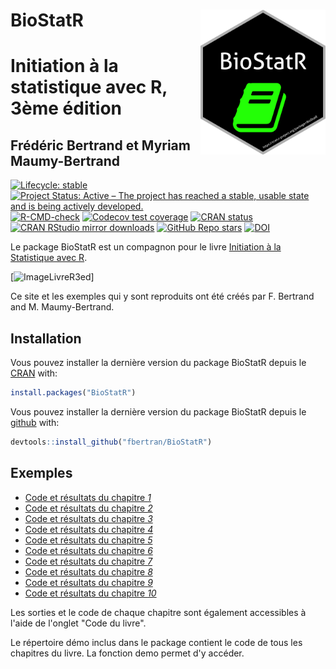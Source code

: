 <!-- README.md is generated from README.Rmd. Please edit that file -->


# BioStatR <img src="man/figures/logo.png" align="right" width="200"/>

# Initiation à la statistique avec R, 3ème édition
## Frédéric Bertrand et Myriam Maumy-Bertrand

<!-- badges: start -->
[![Lifecycle: stable](https://img.shields.io/badge/lifecycle-stable-green.svg)](https://lifecycle.r-lib.org/articles/stages.html)
[![Project Status: Active – The project has reached a stable, usable state and is being actively developed.](https://www.repostatus.org/badges/latest/active.svg)](https://www.repostatus.org/#active)
[![R-CMD-check](https://github.com/fbertran/BioStatR/workflows/R-CMD-check/badge.svg)](https://github.com/fbertran/BioStatR/actions)
[![Codecov test coverage](https://codecov.io/gh/fbertran/BioStatR/branch/master/graph/badge.svg)](https://codecov.io/gh/fbertran/BioStatR?branch=master)
[![CRAN status](https://www.r-pkg.org/badges/version/BioStatR)](https://cran.r-project.org/package=BioStatR)
[![CRAN RStudio mirror downloads](https://cranlogs.r-pkg.org/badges/BioStatR)](https://cran.r-project.org/package=BioStatR)
[![GitHub Repo stars](https://img.shields.io/github/stars/fbertran/BioStatR?style=social)](https://github.com/fbertran/BioStatR/)
[![DOI](https://zenodo.org/badge/18437255.svg)](https://zenodo.org/badge/latestdoi/18437255)
<!-- badges: end -->


Le package BioStatR est un compagnon pour le livre [Initiation à la Statistique avec R](https://www.dunod.com/sciences-techniques/initiation-statistique-avec-r-cours-exemples-exercices-et-problemes-corriges-0).

[![ImageLivreR3ed](https://www.dunod.com/sites/default/files/styles/principal_desktop/public/thumbnails/image/9782100782826-001-X.jpeg)]

Ce site et les exemples qui y sont reproduits ont été créés par F. Bertrand and M. Maumy-Bertrand.

## Installation

Vous pouvez installer la dernière version du package BioStatR depuis le [CRAN](https://CRAN.R-project.org) with:


```r
install.packages("BioStatR")
```

Vous pouvez installer la dernière version du package BioStatR depuis le [github](https://github.com) with:


```r
devtools::install_github("fbertran/BioStatR")
```

## Exemples

* [Code et résultats du chapitre *1*](https://fbertran.github.io/BioStatR/articles/Chapitre1.html)
* [Code et résultats du chapitre *2*](https://fbertran.github.io/BioStatR/articles/Chapitre2.html)
* [Code et résultats du chapitre *3*](https://fbertran.github.io/BioStatR/articles/Chapitre3.html)
* [Code et résultats du chapitre *4*](https://fbertran.github.io/BioStatR/articles/Chapitre4.html)
* [Code et résultats du chapitre *5*](https://fbertran.github.io/BioStatR/articles/Chapitre5.html)
* [Code et résultats du chapitre *6*](https://fbertran.github.io/BioStatR/articles/Chapitre6.html)
* [Code et résultats du chapitre *7*](https://fbertran.github.io/BioStatR/articles/Chapitre7.html)
* [Code et résultats du chapitre *8*](https://fbertran.github.io/BioStatR/articles/Chapitre8.html)
* [Code et résultats du chapitre *9*](https://fbertran.github.io/BioStatR/articles/Chapitre9.html)
* [Code et résultats du chapitre *10*](https://fbertran.github.io/BioStatR/articles/Chapitre10.html)


Les sorties et le code de chaque chapitre sont également accessibles à l'aide de l'onglet "Code du livre".


Le répertoire démo inclus dans le package contient le code de tous les chapitres du livre. La fonction demo permet d'y accéder.
